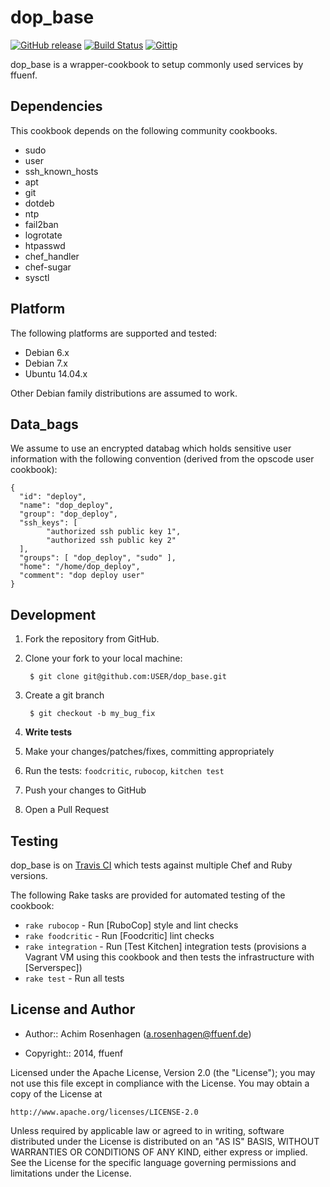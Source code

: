dop_base
========
[![GitHub release](http://img.shields.io/github/release/ffuenf/dop_base.svg)][release]
[![Build Status](http://img.shields.io/travis/ffuenf/dop_base.svg)][travis]
[![Gittip](http://img.shields.io/gittip/arosenhagen.svg)][gittip]

[release]: https://github.com/ffuenf/dop_base/releases
[travis]: http://travis-ci.org/ffuenf/dop_base
[gittip]: https://www.gittip.com/arosenhagen

dop_base is a wrapper-cookbook to setup commonly used services by ffuenf.

Dependencies
------------

This cookbook depends on the following community cookbooks.

* sudo
* user
* ssh_known_hosts
* apt
* git
* dotdeb
* ntp
* fail2ban
* logrotate
* htpasswd
* chef_handler
* chef-sugar
* sysctl

Platform
--------

The following platforms are supported and tested:

* Debian 6.x
* Debian 7.x
* Ubuntu 14.04.x

Other Debian family distributions are assumed to work.

Data_bags
---------

We assume to use an encrypted databag which holds sensitive user information with the following convention (derived from the opscode user cookbook):
```
{
  "id": "deploy", 
  "name": "dop_deploy",
  "group": "dop_deploy",
  "ssh_keys": [
		"authorized ssh public key 1",
		"authorized ssh public key 2"
  ],
  "groups": [ "dop_deploy", "sudo" ],
  "home": "/home/dop_deploy",
  "comment": "dop deploy user"
}
```

Development
-----------
1. Fork the repository from GitHub.
2. Clone your fork to your local machine:

        $ git clone git@github.com:USER/dop_base.git

3. Create a git branch

        $ git checkout -b my_bug_fix

4. **Write tests**
5. Make your changes/patches/fixes, committing appropriately
6. Run the tests: `foodcritic`, `rubocop`, `kitchen test`
7. Push your changes to GitHub
8. Open a Pull Request

Testing
-------

dop_base is on [Travis CI](http://travis-ci.org/ffuenf/dop_base) which tests against multiple Chef and Ruby versions.

The following Rake tasks are provided for automated testing of the cookbook:

* `rake rubocop` - Run [RuboCop] style and lint checks
* `rake foodcritic` - Run [Foodcritic] lint checks
* `rake integration` - Run [Test Kitchen] integration tests (provisions a
  Vagrant VM using this cookbook and then tests the infrastructure with
  [Serverspec])
* `rake test` - Run all tests

License and Author
------------------

- Author:: Achim Rosenhagen (<a.rosenhagen@ffuenf.de>)

- Copyright:: 2014, ffuenf

Licensed under the Apache License, Version 2.0 (the "License");
you may not use this file except in compliance with the License.
You may obtain a copy of the License at

    http://www.apache.org/licenses/LICENSE-2.0

Unless required by applicable law or agreed to in writing, software
distributed under the License is distributed on an "AS IS" BASIS,
WITHOUT WARRANTIES OR CONDITIONS OF ANY KIND, either express or implied.
See the License for the specific language governing permissions and
limitations under the License.
